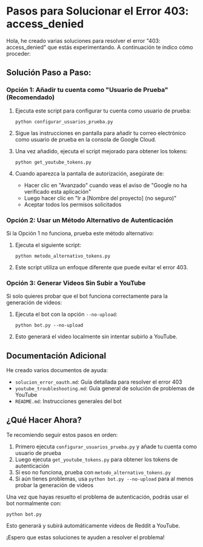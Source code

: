 # Pasos para Solucionar el Error 403: access_denied

Hola, he creado varias soluciones para resolver el error "403: access_denied" que estás experimentando. A continuación te indico cómo proceder:

## Solución Paso a Paso:

### Opción 1: Añadir tu cuenta como "Usuario de Prueba" (Recomendado)

1. Ejecuta este script para configurar tu cuenta como usuario de prueba:
   ```
   python configurar_usuarios_prueba.py
   ```

2. Sigue las instrucciones en pantalla para añadir tu correo electrónico como usuario de prueba en la consola de Google Cloud.

3. Una vez añadido, ejecuta el script mejorado para obtener los tokens:
   ```
   python get_youtube_tokens.py
   ```

4. Cuando aparezca la pantalla de autorización, asegúrate de:
   - Hacer clic en "Avanzado" cuando veas el aviso de "Google no ha verificado esta aplicación"
   - Luego hacer clic en "Ir a [Nombre del proyecto] (no seguro)"
   - Aceptar todos los permisos solicitados

### Opción 2: Usar un Método Alternativo de Autenticación

Si la Opción 1 no funciona, prueba este método alternativo:

1. Ejecuta el siguiente script:
   ```
   python metodo_alternativo_tokens.py
   ```

2. Este script utiliza un enfoque diferente que puede evitar el error 403.

### Opción 3: Generar Videos Sin Subir a YouTube

Si solo quieres probar que el bot funciona correctamente para la generación de videos:

1. Ejecuta el bot con la opción `--no-upload`:
   ```
   python bot.py --no-upload
   ```

2. Esto generará el video localmente sin intentar subirlo a YouTube.

## Documentación Adicional

He creado varios documentos de ayuda:

- `solucion_error_oauth.md`: Guía detallada para resolver el error 403
- `youtube_troubleshooting.md`: Guía general de solución de problemas de YouTube
- `README.md`: Instrucciones generales del bot

## ¿Qué Hacer Ahora?

Te recomiendo seguir estos pasos en orden:

1. Primero ejecuta `configurar_usuarios_prueba.py` y añade tu cuenta como usuario de prueba
2. Luego ejecuta `get_youtube_tokens.py` para obtener los tokens de autenticación
3. Si eso no funciona, prueba con `metodo_alternativo_tokens.py`
4. Si aún tienes problemas, usa `python bot.py --no-upload` para al menos probar la generación de videos

Una vez que hayas resuelto el problema de autenticación, podrás usar el bot normalmente con:
```
python bot.py
```

Esto generará y subirá automáticamente videos de Reddit a YouTube.

¡Espero que estas soluciones te ayuden a resolver el problema!
